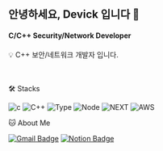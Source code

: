 ## 안녕하세요, Devick 입니다 👋

#### C/C++ Security/Network Developer

<aside>
💡 C++ 보안/네트워크 개발자 입니다.
</aside>

<br/>
<br/>

🛠️ Stacks

![c](https://img.shields.io/badge/C-00599C?style=for-the-badge&logo=c&logoColor=white) ![C++](https://img.shields.io/badge/C%2B%2B-00599C?style=for-the-badge&logo=c%2B%2B&logoColor=white) ![Type](https://img.shields.io/badge/TypeScript-007ACC?style=for-the-badge&logo=typescript&logoColor=white) ![Node](https://img.shields.io/badge/Node.js-43853D?style=for-the-badge&logo=node.js&logoColor=white) ![NEXT](https://img.shields.io/badge/Next.js-000?logo=nextdotjs&logoColor=fff&style=for-the-badge) ![AWS](https://img.shields.io/badge/Amazon_AWS-232F3E?style=for-the-badge&logo=amazon-aws&logoColor=white)

🐱 About Me

[![Gmail Badge](https://img.shields.io/badge/Gmail-d14836?style=flat-square&logo=Gmail&logoColor=white&link=mailto:devick99@gmail.com)](devick99@gmail.com)
[![Notion Badge](https://img.shields.io/badge/Notion-000000?style=flat-square&logo=Notion&logoColor=white&link=https://devick.notion.site/Portfolio-c545f67d94b444b09918b55139c272ce?pvs=4)](https://devick.notion.site/Portfolio-c545f67d94b444b09918b55139c272ce?pvs=4)

